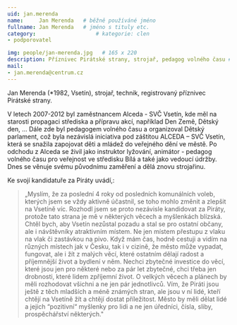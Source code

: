 ```yaml
---
uid: jan.merenda
name:     Jan Merenda  	# běžně používáné jméno
fullname: Jan Merenda  	# jméno s tituly etc.
category:                   # kategorie: clen
- podporovatel

img: people/jan-merenda.jpg   # 165 x 220
description: Příznivec Pirátské strany, strojař, pedagog volného času # kratký popis, max 160 znaků
mail:
- jan.merenda@centrum.cz
---
```


Jan Merenda (*1982, Vsetín), strojař, technik, registrovaný příznivec Pirátské strany.

V letech 2007-2012 byl zaměstnancem Alceda - SVČ Vsetín, kde měl na starosti propagaci střediska a přípravu akcí, například Den Země, Dětský den, ... Dále zde byl pedagogem volného času a organizoval Dětský parlament, což byla nezávislá iniciativa pod záštitou ALCEDA – SVČ Vsetín, která se snažila zapojovat děti a mládež do veřejného dění ve městě. Po odchodu z Alceda se živil jako instruktor lyžování, animátor - pedagog volného času pro veřejnost ve středisku Bílá a také jako vedoucí údržby. Dnes se věnuje svému původnímu zaměření a dělá znovu strojařinu.

Ke svojí kandidatuře za Piráty uvádí,:

>„Myslím, že za poslední 4 roky od posledních komunálních voleb, kterých jsem se vždy aktivně účastnil, se toho mohlo změnit a zlepšit na Vsetíně víc. Rozhodl jsem se proto nezávisle kandidovat za Piráty, protože tato strana je mě v některých věcech a myšlenkách blízská. Chtěl bych, aby Vsetín nezůstal pozadu a stal se pro ostatní občany, ale i návštěvníky atraktivním místem. Ne jen místem přestupu z vlaku na vlak či zastávkou na pivo. Když mám čas, hodně cestuji a vidím na různých místech jak v Česku, tak i v cizině, že město může vypadat, fungovat, ale i žít z malých věcí, které ostatním dělají radost a příjemnější život a bydlení v něm. Nechci zbytečné investice do věcí, které jsou jen pro některé nebo za pár let zbytečné, chci třeba jen drobnosti, které lidem zpříjemní život. O velkých věcech a plánech by měli rozhodovat všichni a ne jen pár jednotlivců. Vím, že Piráti jsou ještě z těch mladších a méně známých stran, ale jsou v ní lidé, kteří chtějí na Vsetíně žít a chtějí dostat příležitost. Město by měli dělat lidé a jejich “pozitivní“ myšlenky pro lidi a ne jen úředníci, čísla, sliby, prospěchářství některých."
